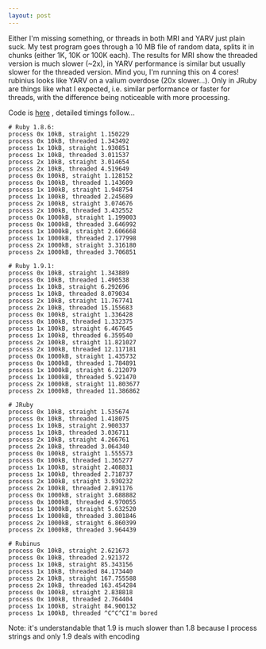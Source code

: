 ```yaml
---
layout: post
---
```


Either I'm missing something, or threads in both MRI and YARV just plain suck. My test program goes through a 10 MB file of random data, splits it in chunks (either 1K, 10K or 100K each). The results for MRI show the threaded version is much slower (~2x), in YARV performance is similar but usually slower for the threaded version. Mind you, I'm running this on 4 cores! rubinius looks like YARV on a valium overdose (20x slower...). Only in JRuby are things like what I expected, i.e. similar performance or faster for threads, with the difference being noticeable with more processing.

Code is <a href="http://pastie.org/397635">here</a> , detailed timings follow...

```
# Ruby 1.8.6:
process 0x 10kB, straight 1.150229
process 0x 10kB, threaded 1.343492
process 1x 10kB, straight 1.930851
process 1x 10kB, threaded 3.011537
process 2x 10kB, straight 3.014654
process 2x 10kB, threaded 4.519649
process 0x 100kB, straight 1.128152
process 0x 100kB, threaded 1.143609
process 1x 100kB, straight 1.948754
process 1x 100kB, threaded 2.245689
process 2x 100kB, straight 3.074676
process 2x 100kB, threaded 3.432552
process 0x 1000kB, straight 1.199003
process 0x 1000kB, threaded 3.646992
process 1x 1000kB, straight 2.606668
process 1x 1000kB, threaded 2.177998
process 2x 1000kB, straight 3.316180
process 2x 1000kB, threaded 3.706851

# Ruby 1.9.1:
process 0x 10kB, straight 1.343889
process 0x 10kB, threaded 1.490538
process 1x 10kB, straight 6.292696
process 1x 10kB, threaded 8.079034
process 2x 10kB, straight 11.767741
process 2x 10kB, threaded 15.155683
process 0x 100kB, straight 1.336428
process 0x 100kB, threaded 1.332375
process 1x 100kB, straight 6.467645
process 1x 100kB, threaded 6.359540
process 2x 100kB, straight 11.821027
process 2x 100kB, threaded 12.117181
process 0x 1000kB, straight 1.435732
process 0x 1000kB, threaded 1.784891
process 1x 1000kB, straight 6.212079
process 1x 1000kB, threaded 5.921470
process 2x 1000kB, straight 11.803677
process 2x 1000kB, threaded 11.386862

# JRuby
process 0x 10kB, straight 1.535674
process 0x 10kB, threaded 1.418075
process 1x 10kB, straight 2.900337
process 1x 10kB, threaded 3.036711
process 2x 10kB, straight 4.266761
process 2x 10kB, threaded 3.064340
process 0x 100kB, straight 1.555573
process 0x 100kB, threaded 1.365277
process 1x 100kB, straight 2.408831
process 1x 100kB, threaded 2.718737
process 2x 100kB, straight 3.930232
process 2x 100kB, threaded 2.891176
process 0x 1000kB, straight 3.688882
process 0x 1000kB, threaded 4.970055
process 1x 1000kB, straight 5.632520
process 1x 1000kB, threaded 3.801846
process 2x 1000kB, straight 6.860399
process 2x 1000kB, threaded 3.964439

# Rubinus
process 0x 10kB, straight 2.621673
process 0x 10kB, threaded 2.921372
process 1x 10kB, straight 85.343156
process 1x 10kB, threaded 84.173440
process 2x 10kB, straight 167.755588
process 2x 10kB, threaded 163.454284
process 0x 100kB, straight 2.838818
process 0x 100kB, threaded 2.764404
process 1x 100kB, straight 84.900132
process 1x 100kB, threaded ^C^C^CI'm bored
```

Note: it's understandable that 1.9 is much slower than 1.8 because I process strings and only 1.9 deals with encoding

